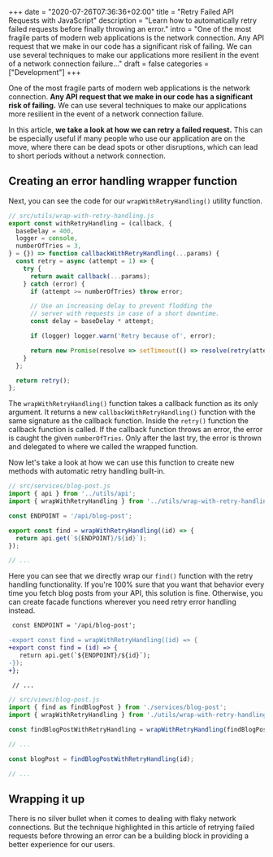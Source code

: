 +++
date = "2020-07-26T07:36:36+02:00"
title = "Retry Failed API Requests with JavaScript"
description = "Learn how to automatically retry failed requests before finally throwing an error."
intro = "One of the most fragile parts of modern web applications is the network connection. Any API request that we make in our code has a significant risk of failing. We can use several techniques to make our applications more resilient in the event of a network connection failure..."
draft = false
categories = ["Development"]
+++

One of the most fragile parts of modern web applications is the network connection. **Any API request that we make in our code has a significant risk of failing.** We can use several techniques to make our applications more resilient in the event of a network connection failure.

In this article, **we take a look at how we can retry a failed request.** This can be especially useful if many people who use our application are on the move, where there can be dead spots or other disruptions, which can lead to short periods without a network connection.

## Creating an error handling wrapper function

Next, you can see the code for our `‌wrapWithRetryHandling()` utility function.

```js
// src/utils/wrap-with-retry-handling.js
export const withRetryHandling = (callback, {
  baseDelay = 400,
  logger = console,
  numberOfTries = 3,
} = {}) => function callbackWithRetryHandling(...params) {
  const retry = async (attempt = 1) => {
    try {
      return await callback(...params);
    } catch (error) {
      if (attempt >= numberOfTries) throw error;

      // Use an increasing delay to prevent flodding the
      // server with requests in case of a short downtime.
      const delay = baseDelay * attempt;

      if (logger) logger.warn('Retry because of', error);

      return new Promise(resolve => setTimeout(() => resolve(retry(attempt + 1)), delay));
    }
  };

  return retry();
};
```

The `‌wrapWithRetryHandling()` function takes a callback function as its only argument. It returns a new `callbackWithRetryHandling()` function with the same signature as the callback function. Inside the `retry()` function the callback function is called. If the callback function throws an error, the error is caught the given `numberOfTries`. Only after the last try, the error is thrown and delegated to where we called the wrapped function.

Now let's take a look at how we can use this function to create new methods with automatic retry handling built-in.

```js
// src/services/blog-post.js
import { api } from '../utils/api';
import { wrapWithRetryHandling } from '../utils/wrap-with-retry-handling.js';

const ENDPOINT = '/api/blog-post';

export const find = wrapWithRetryHandling((id) => {
  return api.get(`${ENDPOINT}/${id}`);
});

// ...
```

Here you can see that we directly wrap our `find()` function with the retry handling functionality. If you're 100% sure that you want that behavior every time you fetch blog posts from your API, this solution is fine. Otherwise, you can create facade functions wherever you need retry error handling instead.

```diff
 const ENDPOINT = '/api/blog-post';

-export const find = wrapWithRetryHandling((id) => {
+export const find = (id) => {
   return api.get(`${ENDPOINT}/${id}`);
-});
+};

 // ...
```

```js
// src/views/blog-post.js
import { find as findBlogPost } from './services/blog-post';
import { wrapWithRetryHandling } from './utils/wrap-with-retry-handling';

const findBlogPostWithRetryHandling = wrapWithRetryHandling(findBlogPost);

// ...

const blogPost = findBlogPostWithRetryHandling(id);

// ...
```

## Wrapping it up

There is no silver bullet when it comes to dealing with flaky network connections. But the technique highlighted in this article of retrying failed requests before throwing an error can be a building block in providing a better experience for our users.
